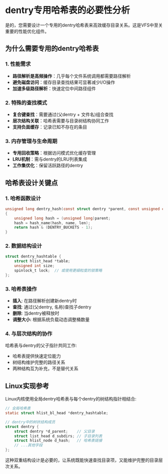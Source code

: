 # dentry专用哈希表的必要性分析

是的，您需要设计一个专用的dentry哈希表来高效缓存目录关系。这是VFS中至关重要的性能优化组件。

## 为什么需要专用的dentry哈希表

### 1. 性能需求
- **路径解析是高频操作**：几乎每个文件系统调用都需要路径解析
- **避免磁盘访问**：缓存目录查找结果可显著减少I/O操作
- **加速多级路径解析**：快速定位中间路径组件

### 2. 特殊的查找模式
- **复合键查找**：需要通过(父dentry + 文件名)组合查找
- **层次结构关联**：哈希表需要与目录树结构协同工作
- **支持负面缓存**：记录已知不存在的条目

### 3. 内存管理与生命周期
- **专用回收策略**：根据访问模式优化缓存管理
- **LRU机制**：需与dentry的LRU列表集成
- **工作集优化**：保留活跃路径的dentry

## 哈希表设计关键点

### 1. 哈希函数设计
```c
unsigned long dentry_hash(const struct dentry *parent, const unsigned char *name, unsigned int len)
{
    unsigned long hash = (unsigned long)parent;
    hash = hash_name(hash, name, len);
    return hash & (DENTRY_BUCKETS - 1);
}
```

### 2. 数据结构设计
```c
struct dentry_hashtable {
    struct hlist_head *table;
    unsigned int size;
    spinlock_t lock;  // 或使用更细粒度的锁策略
};
```

### 3. 哈希表操作
- **插入**: 在路径解析创建新dentry时
- **查找**: 通过(父dentry, 名称)查找子dentry
- **删除**: 当dentry被释放时
- **调整大小**: 根据系统负载动态调整桶数量

### 4. 与层次结构的协作
哈希表与dentry的父子指针共同工作:
- 哈希表提供快速定位能力
- 树结构维护完整的路径关系
- 两种结构互为补充，不是替代关系

## Linux实现参考
Linux内核使用全局dentry哈希表与每个dentry的树结构指针相结合:

```c
// 全局哈希表
static struct hlist_bl_head *dentry_hashtable;

// dentry中的树状结构成员
struct dentry {
    struct dentry *d_parent;    // 父目录
    struct list_head d_subdirs; // 子目录列表
    struct hlist_node d_hash;   // 哈希表链接
    // ...其他字段
};
```

这种双重结构设计是必要的，让系统既能快速查找目录项，又能维护完整的目录层次关系。